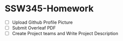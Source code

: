 # SSW345-Homework

- [ ] Upload Github Profile Picture
- [ ] Submit Overleaf PDF
- [ ] Create Project teams and Write Project Description
